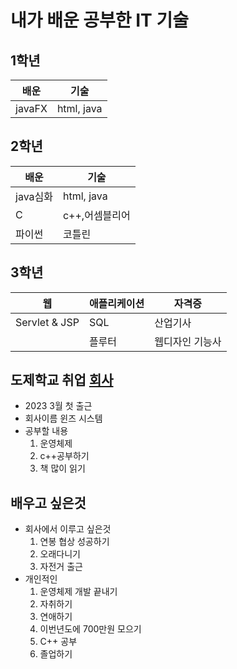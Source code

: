 # 내가 배운 공부한 IT 기술
## 1학년
| 배운 | 기술 |
| -     | -    |
| javaFX | html, java|
## 2학년
| 배운 | 기술 |
| -     | -    |
| java심화 | html, java|
|  C |  c++,어셈블리어  |
|  파이썬   |  코틀린 |

## 3학년
| 웹 | 애플리케이션 | 자격증 |
| - | - | - |
| Servlet & JSP | SQL | 산업기사 |
| | 플루터 | 웹디자인 기능사 |


## 도제학교 취업 [회사](./job.md)
- 2023 3월 첫 출근 
- 회사이름 윈즈 시스템
- 공부할 내용
    1. 운영체제
    2. c++공부하기
    3. 책 많이 읽기

## 배우고 싶은것
- 회사에서 이루고 싶은것
    1. 연봉 협상 성공하기
    3. 오래다니기
    4. 자전거 출근
- 개인적인
    1. 운영체제 개발 끝내기
    3. 자취하기
    4. 연애하기
    5. 이번년도에 700만원 모으기
    6. C++ 공부
    7. 졸업하기